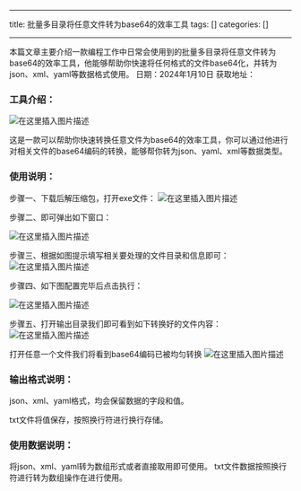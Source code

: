 
--- 
title:  批量多目录将任意文件转为base64的效率工具 
tags: []
categories: [] 

---
>  
 本篇文章主要介绍一款编程工作中日常会使用到的批量多目录将任意文件转为base64的效率工具，他能够帮助你快速将任何格式的文件base64化，并转为json、xml、yaml等数据格式使用。 日期：2024年1月10日 获取地址： 


### 工具介绍：

<img src="https://img-blog.csdnimg.cn/direct/9084a06b8ce3402aa9469a9be0864d3b.png" alt="在这里插入图片描述">

这是一款可以帮助你快速转换任意文件为base64的效率工具，你可以通过他进行对相关文件的base64编码的转换，能够帮你转为json、yaml、xml等数据类型。

### 使用说明：

步骤一、下载后解压缩包，打开exe文件： <img src="https://img-blog.csdnimg.cn/direct/84f3e49a8629440ab50000e5a33396a3.png" alt="在这里插入图片描述">

步骤二、即可弹出如下窗口：

<img src="https://img-blog.csdnimg.cn/direct/636280cdaae142e98901602c7550df46.png" alt="在这里插入图片描述">

步骤三、根据如图提示填写相关要处理的文件目录和信息即可： <img src="https://img-blog.csdnimg.cn/direct/358d85d19f454c04a9dee972c8c79d87.png" alt="在这里插入图片描述">

步骤四、如下图配置完毕后点击执行：

<img src="https://img-blog.csdnimg.cn/direct/5057156628a04e299f4a31156910ce01.png" alt="在这里插入图片描述">

步骤五、打开输出目录我们即可看到如下转换好的文件内容： <img src="https://img-blog.csdnimg.cn/direct/d000f7bfd1954bb08a0d69678b3cab08.png" alt="在这里插入图片描述">

打开任意一个文件我们将看到base64编码已被均匀转换 <img src="https://img-blog.csdnimg.cn/direct/5bc383b4ba57479eab0b482c8f546948.png" alt="在这里插入图片描述">

### 输出格式说明：

json、xml、yaml格式，均会保留数据的字段和值。

txt文件将值保存，按照换行符进行换行存储。

### 使用数据说明：

将json、xml、yaml转为数组形式或者直接取用即可使用。 txt文件数据按照换行符进行转为数组操作在进行使用。
